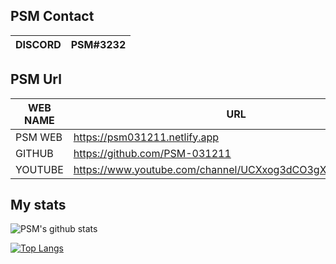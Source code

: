 ## PSM Contact

| DISCORD | PSM#3232 |
| ------ | ------ |


## PSM Url

| WEB NAME | URL |
| ------ | ------ |
| PSM WEB | https://psm031211.netlify.app |
| GITHUB | https://github.com/PSM-031211 |
| YOUTUBE | https://www.youtube.com/channel/UCXxog3dCO3gX9P62CjPYWOg |


## My stats
![PSM's github stats](https://github-readme-stats.vercel.app/api?username=psm-031211&show_icons=true&theme=solarized-light)


[![Top Langs](https://github-readme-stats.vercel.app/api/top-langs/?username=psm-031211&layout=compact)](https://github.com/HyeongGu0401/github-readme-stats)
